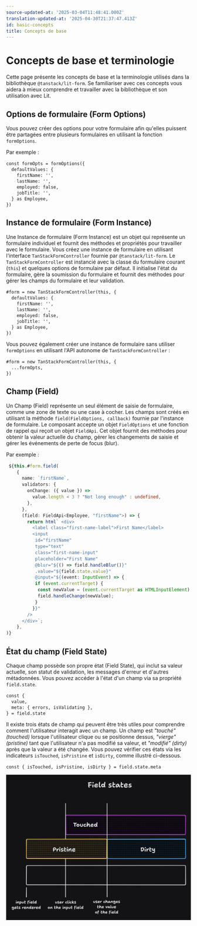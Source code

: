 ```yaml
---
source-updated-at: '2025-03-04T11:48:41.000Z'
translation-updated-at: '2025-04-30T21:37:47.413Z'
id: basic-concepts
title: Concepts de base
---
```


# Concepts de base et terminologie

Cette page présente les concepts de base et la terminologie utilisés dans la bibliothèque `@tanstack/lit-form`. Se familiariser avec ces concepts vous aidera à mieux comprendre et travailler avec la bibliothèque et son utilisation avec Lit.

## Options de formulaire (Form Options)

Vous pouvez créer des options pour votre formulaire afin qu'elles puissent être partagées entre plusieurs formulaires en utilisant la fonction `formOptions`.

Par exemple :

```tsx
const formOpts = formOptions({
  defaultValues: {
    firstName: '',
    lastName: '',
    employed: false,
    jobTitle: '',
  } as Employee,
})
```

## Instance de formulaire (Form Instance)

Une Instance de formulaire (Form Instance) est un objet qui représente un formulaire individuel et fournit des méthodes et propriétés pour travailler avec le formulaire. Vous créez une instance de formulaire en utilisant l'interface `TanStackFormController` fournie par `@tanstack/lit-form`. Le `TanStackFormController` est instancié avec la classe du formulaire courant (`this`) et quelques options de formulaire par défaut. Il initialise l'état du formulaire, gère la soumission du formulaire et fournit des méthodes pour gérer les champs du formulaire et leur validation.

```tsx
#form = new TanStackFormController(this, {
  defaultValues: {
    firstName: '',
    lastName: '',
    employed: false,
    jobTitle: '',
  } as Employee,
})
```

Vous pouvez également créer une instance de formulaire sans utiliser `formOptions` en utilisant l'API autonome de `TanStackFormController` :

```tsx
#form = new TanStackFormController(this, {
  ...formOpts,
})
```

## Champ (Field)

Un Champ (Field) représente un seul élément de saisie de formulaire, comme une zone de texte ou une case à cocher. Les champs sont créés en utilisant la méthode `field(FieldOptions, callback)` fournie par l'instance de formulaire. Le composant accepte un objet `FieldOptions` et une fonction de rappel qui reçoit un objet `FieldApi`. Cet objet fournit des méthodes pour obtenir la valeur actuelle du champ, gérer les changements de saisie et gérer les événements de perte de focus (blur).

Par exemple :

```ts
 ${this.#form.field(
    {
      name: `firstName`,
      validators: {
        onChange: ({ value }) =>
          value.length < 3 ? "Not long enough" : undefined,
        },
      },
      (field: FieldApi<Employee, "firstName">) => {
        return html` <div>
          <label class="first-name-label">First Name</label>
          <input
           id="firstName"
           type="text"
           class="first-name-input"
           placeholder="First Name"
           @blur="${() => field.handleBlur()}"
           .value="${field.state.value}"
           @input="${(event: InputEvent) => {
           if (event.currentTarget) {
            const newValue = (event.currentTarget as HTMLInputElement).value;
            field.handleChange(newValue);
           }
          }}"
        />
      </div>`;
    },
)}
```

## État du champ (Field State)

Chaque champ possède son propre état (Field State), qui inclut sa valeur actuelle, son statut de validation, les messages d'erreur et d'autres métadonnées. Vous pouvez accéder à l'état d'un champ via sa propriété `field.state`.

```tsx
const {
  value,
  meta: { errors, isValidating },
} = field.state
```

Il existe trois états de champ qui peuvent être très utiles pour comprendre comment l'utilisateur interagit avec un champ. Un champ est _"touché" (touched)_ lorsque l'utilisateur clique ou se positionne dessus, _"vierge" (pristine)_ tant que l'utilisateur n'a pas modifié sa valeur, et _"modifié" (dirty)_ après que la valeur a été changée. Vous pouvez vérifier ces états via les indicateurs `isTouched`, `isPristine` et `isDirty`, comme illustré ci-dessous.

```tsx
const { isTouched, isPristine, isDirty } = field.state.meta
```

![États des champs (Field states)](https://raw.githubusercontent.com/TanStack/form/main/docs/assets/field-states.png)
